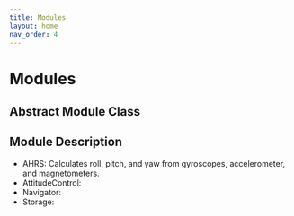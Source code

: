 ```yaml
---
title: Modules
layout: home
nav_order: 4
---
```


# Modules

## Abstract Module Class

## Module Description

- AHRS: Calculates roll, pitch, and yaw from gyroscopes, accelerometer, and magnetometers.
- AttitudeControl:
- Navigator:
- Storage:
